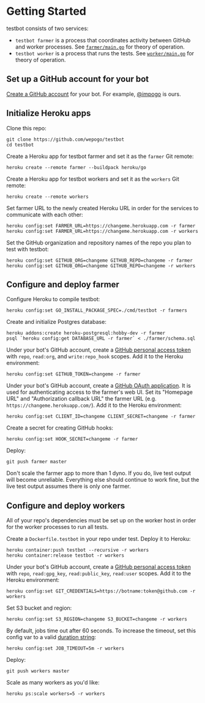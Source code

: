 # Getting Started

testbot consists of two services:

* `testbot farmer` is a process that coordinates activity between GitHub
  and worker processes.
  See [`farmer/main.go`](farmer/main.go) for theory of operation.
* `testbot worker` is a process that runs the tests.
  See [`worker/main.go`](worker/main.go) for theory of operation.

## Set up a GitHub account for your bot

[Create a GitHub account](https://github.com/) for your bot.
For example, [@impogo](https://github.com/iampogo) is ours.

## Initialize Heroku apps

Clone this repo:

```
git clone https://github.com/wepogo/testbot
cd testbot
```

Create a Heroku app for testbot farmer
and set it as the `farmer` Git remote:

```
heroku create --remote farmer --buildpack heroku/go
```

Create a Heroku app for testbot workers and
set it as the `workers` Git remote:

```
heroku create --remote workers
```

Set farmer URL to the newly created Heroku URL
in order for the services to communicate with each other:

```
heroku config:set FARMER_URL=https://changeme.herokuapp.com -r farmer
heroku config:set FARMER_URL=https://changeme.herokuapp.com -r workers
```

Set the GitHub organization and repository names of the repo
you plan to test with testbot:

```
heroku config:set GITHUB_ORG=changeme GITHUB_REPO=changeme -r farmer
heroku config:set GITHUB_ORG=changeme GITHUB_REPO=changeme -r workers
```

## Configure and deploy farmer

Configure Heroku to compile testbot:

```
heroku config:set GO_INSTALL_PACKAGE_SPEC=./cmd/testbot -r farmers
```

Create and initialize Postgres database:

```
heroku addons:create heroku-postgresql:hobby-dev -r farmer
psql `heroku config:get DATABASE_URL -r farmer` < ./farmer/schema.sql
```

Under your bot's GitHub account,
create a [GitHub personal access token](https://github.com/settings/tokens)
with `repo`, `read:org`, and `write:repo_hook` scopes.
Add it to the Heroku environment:

```
heroku config:set GITHUB_TOKEN=changeme -r farmer
```

Under your bot's GitHub account, create a
[GitHub OAuth application](https://github.com/settings/applications/new).
It is used for authenticating access to the farmer's web UI.
Set its "Homepage URL" and "Authorization callback URL" the farmer URL
(e.g. `https://changeme.herokuapp.com/`).
Add it to the Heroku environment:

```
heroku config:set CLIENT_ID=changeme CLIENT_SECRET=changeme -r farmer
```

Create a secret for creating GitHub hooks:

```
heroku config:set HOOK_SECRET=changeme -r farmer
```

Deploy:

```
git push farmer master
```

Don't scale the farmer app to more than 1 dyno.
If you do, live test output will become unreliable.
Everything else should continue to work fine, but
the live test output assumes there is only one farmer.

## Configure and deploy workers

All of your repo's dependencies must be set up on the worker host
in order for the worker processes to run all tests.

Create a `Dockerfile.testbot` in your repo under test.
Deploy it to Heroku:

```
heroku container:push testbot --recursive -r workers
heroku container:release testbot -r workers
```

Under your bot's GitHub account,
create a [GitHub personal access token](https://github.com/settings/tokens)
with `repo`, `read:gpg_key`, `read:public_key`, `read:user` scopes.
Add it to the Heroku environment:

```
heroku config:set GIT_CREDENTIALS=https://botname:token@github.com -r workers
```

Set S3 bucket and region:

```
heroku config:set S3_REGION=changeme S3_BUCKET=changeme -r workers
```

By default, jobs time out after 60 seconds.
To increase the timeout, set this config var to a valid
[duration string](https://golang.org/pkg/time/#ParseDuration):

```
heroku config:set JOB_TIMEOUT=5m -r workers
```

Deploy:

```
git push workers master
```

Scale as many workers as you'd like:

```
heroku ps:scale workers=5 -r workers
```
